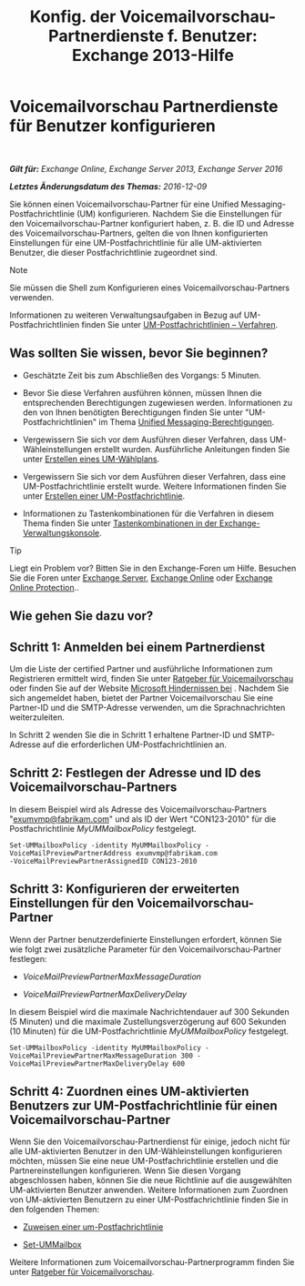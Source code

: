 ﻿---
title: 'Konfig. der Voicemailvorschau-Partnerdienste f. Benutzer: Exchange 2013-Hilfe'
TOCTitle: Voicemailvorschau Partnerdienste für Benutzer konfigurieren
ms:assetid: 7bb914ca-5502-4e64-bae5-555034138d8a
ms:mtpsurl: https://technet.microsoft.com/de-de/library/Ff630920(v=EXCHG.150)
ms:contentKeyID: 51409315
ms.date: 05/23/2018
mtps_version: v=EXCHG.150
ms.translationtype: MT
---

# Voicemailvorschau Partnerdienste für Benutzer konfigurieren

 

_**Gilt für:** Exchange Online, Exchange Server 2013, Exchange Server 2016_

_**Letztes Änderungsdatum des Themas:** 2016-12-09_

Sie können einen Voicemailvorschau-Partner für eine Unified Messaging-Postfachrichtlinie (UM) konfigurieren. Nachdem Sie die Einstellungen für den Voicemailvorschau-Partner konfiguriert haben, z. B. die ID und Adresse des Voicemailvorschau-Partners, gelten die von Ihnen konfigurierten Einstellungen für eine UM-Postfachrichtlinie für alle UM-aktivierten Benutzer, die dieser Postfachrichtlinie zugeordnet sind.


> [!NOTE]
> Sie müssen die Shell zum Konfigurieren eines Voicemailvorschau-Partners verwenden.



Informationen zu weiteren Verwaltungsaufgaben in Bezug auf UM-Postfachrichtlinien finden Sie unter [UM-Postfachrichtlinien – Verfahren](https://review.docs.microsoft.com/de-de/exchange/voice-mail-unified-messaging/set-up-voice-mail/um-mailbox-policy-procedures).

## Was sollten Sie wissen, bevor Sie beginnen?

  - Geschätzte Zeit bis zum Abschließen des Vorgangs: 5 Minuten.

  - Bevor Sie diese Verfahren ausführen können, müssen Ihnen die entsprechenden Berechtigungen zugewiesen werden. Informationen zu den von Ihnen benötigten Berechtigungen finden Sie unter "UM-Postfachrichtlinien" im Thema [Unified Messaging-Berechtigungen](unified-messaging-permissions-exchange-2013-help.md).

  - Vergewissern Sie sich vor dem Ausführen dieser Verfahren, dass UM-Wähleinstellungen erstellt wurden. Ausführliche Anleitungen finden Sie unter [Erstellen eines UM-Wählplans](https://review.docs.microsoft.com/de-de/exchange/voice-mail-unified-messaging/connect-voice-mail-system/create-um-dial-plan).

  - Vergewissern Sie sich vor dem Ausführen dieser Verfahren, dass eine UM-Postfachrichtlinie erstellt wurde. Weitere Informationen finden Sie unter [Erstellen einer UM-Postfachrichtlinie](https://review.docs.microsoft.com/de-de/exchange/voice-mail-unified-messaging/set-up-voice-mail/create-um-mailbox-policy).

  - Informationen zu Tastenkombinationen für die Verfahren in diesem Thema finden Sie unter [Tastenkombinationen in der Exchange-Verwaltungskonsole](keyboard-shortcuts-in-the-exchange-admin-center-exchange-online-protection-help.md).


> [!TIP]
> Liegt ein Problem vor? Bitten Sie in den Exchange-Foren um Hilfe. Besuchen Sie die Foren unter <A href="https://go.microsoft.com/fwlink/p/?linkid=60612">Exchange Server</A>, <A href="https://go.microsoft.com/fwlink/p/?linkid=267542">Exchange Online</A> oder <A href="https://go.microsoft.com/fwlink/p/?linkid=285351">Exchange Online Protection</A>..



## Wie gehen Sie dazu vor?

## Schritt 1: Anmelden bei einem Partnerdienst

Um die Liste der certified Partner und ausführliche Informationen zum Registrieren ermittelt wird, finden Sie unter [Ratgeber für Voicemailvorschau](https://review.docs.microsoft.com/de-de/exchange/voice-mail-unified-messaging/set-up-client-voice-mail-features/voice-mail-preview-advisor) oder finden Sie auf der Website [Microsoft Hindernissen bei](https://go.microsoft.com/fwlink/p/?linkid=281966) . Nachdem Sie sich angemeldet haben, bietet der Partner Voicemailvorschau Sie eine Partner-ID und die SMTP-Adresse verwenden, um die Sprachnachrichten weiterzuleiten.

In Schritt 2 wenden Sie die in Schritt 1 erhaltene Partner-ID und SMTP-Adresse auf die erforderlichen UM-Postfachrichtlinien an.

## Schritt 2: Festlegen der Adresse und ID des Voicemailvorschau-Partners

In diesem Beispiel wird als Adresse des Voicemailvorschau-Partners "exumvmp@fabrikam.com" und als ID der Wert "CON123-2010" für die Postfachrichtlinie *MyUMMailboxPolicy* festgelegt.

    Set-UMMailboxPolicy -identity MyUMMailboxPolicy -VoiceMailPreviewPartnerAddress exumvmp@fabrikam.com
    -VoiceMailPreviewPartnerAssignedID CON123-2010

## Schritt 3: Konfigurieren der erweiterten Einstellungen für den Voicemailvorschau-Partner

Wenn der Partner benutzerdefinierte Einstellungen erfordert, können Sie wie folgt zwei zusätzliche Parameter für den Voicemailvorschau-Partner festlegen:

  - *VoiceMailPreviewPartnerMaxMessageDuration*

  - *VoiceMailPreviewPartnerMaxDeliveryDelay*

In diesem Beispiel wird die maximale Nachrichtendauer auf 300 Sekunden (5 Minuten) und die maximale Zustellungsverzögerung auf 600 Sekunden (10 Minuten) für die UM-Postfachrichtlinie *MyUMMailboxPolicy* festgelegt.

    Set-UMMailboxPolicy -identity MyUMMailboxPolicy -VoiceMailPreviewPartnerMaxMessageDuration 300 -VoiceMailPreviewPartnerMaxDeliveryDelay 600

## Schritt 4: Zuordnen eines UM-aktivierten Benutzers zur UM-Postfachrichtlinie für einen Voicemailvorschau-Partner

Wenn Sie den Voicemailvorschau-Partnerdienst für einige, jedoch nicht für alle UM-aktivierten Benutzer in den UM-Wähleinstellungen konfigurieren möchten, müssen Sie eine neue UM-Postfachrichtlinie erstellen und die Partnereinstellungen konfigurieren. Wenn Sie diesen Vorgang abgeschlossen haben, können Sie die neue Richtlinie auf die ausgewählten UM-aktivierten Benutzer anwenden. Weitere Informationen zum Zuordnen von UM-aktivierten Benutzern zu einer UM-Postfachrichtlinie finden Sie in den folgenden Themen:

  - [Zuweisen einer um-Postfachrichtlinie](https://review.docs.microsoft.com/de-de/exchange/voice-mail-unified-messaging/set-up-voice-mail/assign-um-mailbox-policy)

  - [Set-UMMailbox](https://technet.microsoft.com/de-de/library/bb124893\(v=exchg.150\))

Weitere Informationen zum Voicemailvorschau-Partnerprogramm finden Sie unter [Ratgeber für Voicemailvorschau](https://review.docs.microsoft.com/de-de/exchange/voice-mail-unified-messaging/set-up-client-voice-mail-features/voice-mail-preview-advisor).

